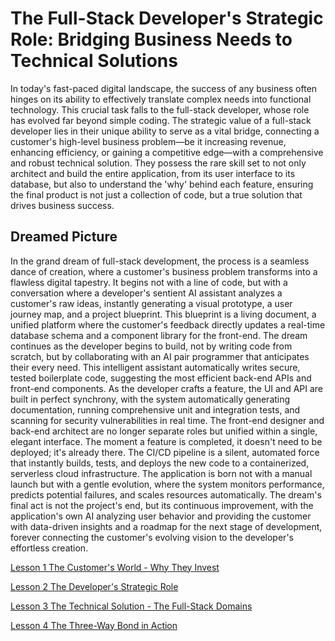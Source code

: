 # The Full-Stack Developer's Strategic Role: Bridging Business Needs to Technical Solutions

In today's fast-paced digital landscape, the success of any business often hinges on its ability to effectively translate complex needs into functional technology. This crucial task falls to the full-stack developer, whose role has evolved far beyond simple coding. The strategic value of a full-stack developer lies in their unique ability to serve as a vital bridge, connecting a customer's high-level business problem—be it increasing revenue, enhancing efficiency, or gaining a competitive edge—with a comprehensive and robust technical solution. They possess the rare skill set to not only architect and build the entire application, from its user interface to its database, but also to understand the 'why' behind each feature, ensuring the final product is not just a collection of code, but a true solution that drives business success.

## Dreamed Picture 
In the grand dream of full-stack development, the process is a seamless dance of creation, where a customer's business problem transforms into a flawless digital tapestry. It begins not with a line of code, but with a conversation where a developer's sentient AI assistant analyzes a customer's raw ideas, instantly generating a visual prototype, a user journey map, and a project blueprint. This blueprint is a living document, a unified platform where the customer's feedback directly updates a real-time database schema and a component library for the front-end.
The dream continues as the developer begins to build, not by writing code from scratch, but by collaborating with an AI pair programmer that anticipates their every need. This intelligent assistant automatically writes secure, tested boilerplate code, suggesting the most efficient back-end APIs and front-end components. As the developer crafts a feature, the UI and API are built in perfect synchrony, with the system automatically generating documentation, running comprehensive unit and integration tests, and scanning for security vulnerabilities in real time. The front-end designer and back-end architect are no longer separate roles but unified within a single, elegant interface.
The moment a feature is completed, it doesn't need to be deployed; it's already there. The CI/CD pipeline is a silent, automated force that instantly builds, tests, and deploys the new code to a containerized, serverless cloud infrastructure. The application is born not with a manual launch but with a gentle evolution, where the system monitors performance, predicts potential failures, and scales resources automatically. The dream's final act is not the project's end, but its continuous improvement, with the application's own AI analyzing user behavior and providing the customer with data-driven insights and a roadmap for the next stage of development, forever connecting the customer's evolving vision to the developer's effortless creation.

[Lesson 1 The Customer's World - Why They Invest](Lesson_01/Readme.md)

[Lesson 2 The Developer's Strategic Role](Lesson_02/Readme.md)

[Lesson 3 The Technical Solution - The Full-Stack Domains](Lesson_03/Readme.md)

[Lesson 4 The Three-Way Bond in Action](Lesson_04/Readme.md)
